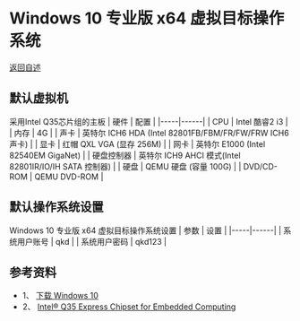 # Windows 10 专业版 x64 虚拟目标操作系统
  [返回自述](https://gitcode.com/david921518/qkd-app/blob/gitcode/README.md)
  
## 默认虚拟机
 采用Intel Q35芯片组的主板
| 硬件 | 配置 |
|-----|------|
| CPU | Intel 酷睿2 i3 |
| 内存 | 4G |
| 声卡 | 英特尔 ICH6 HDA (Intel 82801FB/FBM/FR/FW/FRW ICH6声卡) |
| 显卡 | 红帽 QXL VGA (显存 256M) |
| 网卡 | 英特尔 E1000 (Intel 82540EM GigaNet) |
| 硬盘控制器 | 英特尔 ICH9 AHCI 模式(Intel 82801IR/IO/IH SATA 控制器) |
| 硬盘 | QEMU 硬盘 (容量 100G) |
| DVD/CD-ROM | QEMU DVD-ROM |

## 默认操作系统设置
 Windows 10 专业版 x64 虚拟目标操作系统设置
| 参数 | 设置 |
|-----|------|
| 系统用户账号 | qkd |
| 系统用户密码 | qkd123 |

## 参考资料
- 1、 [下载 Windows 10](https://www.microsoft.com/zh-cn/software-download/windows10)
- 2、 [Intel® Q35 Express Chipset for Embedded Computing](https://www.intel.cn/content/dam/www/public/us/en/documents/product-briefs/q35-chipset-brief.pdf)
